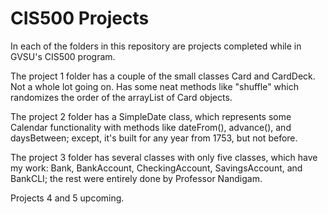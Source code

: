 

# CIS500 Projects
In each of the folders in this repository are projects completed while in GVSU's CIS500 program.

The project 1 folder has a couple of the small classes Card and CardDeck. Not a whole lot going on. Has some neat methods like "shuffle" which randomizes the order of the arrayList of Card objects.

The project 2 folder has a SimpleDate class, which represents some Calendar functionality with methods like dateFrom(), advance(), and daysBetween; except, it's built for any year from 1753, but not before. 

The project 3 folder has several classes with only five classes, which have my work: Bank, BankAccount, CheckingAccount, SavingsAccount, and BankCLI; the rest were entirely done by Professor Nandigam. 

Projects 4 and 5 upcoming.
